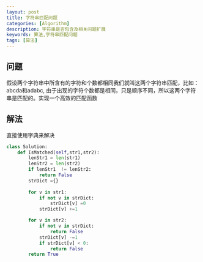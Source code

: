 ```yaml
---
layout: post
title: 字符串匹配问题
categories: [Algorithm]
description: 字符串是否包含及相关问题扩展
keywords: 算法,字符串匹配问题
tags: [算法]
---
```


## 问题
假设两个字符串中所含有的字符和个数都相同我们就叫这两个字符串匹配，比如：abcda和adabc, 由于出现的字符个数都是相同，只是顺序不同，所以这两个字符串是匹配的。实现一个高效的匹配函数

## 解法
直接使用字典来解决

```python
class Solution:
    def IsMatched(self,str1,str2):
        lenStr1 = len(str1)
        lenStr2 = len(str2)
        if lenStr1  != lenStr2:
            return False
        strDict ={}
        
        for v in str1:
            if not v in strDict:
                strDict[v] =0
            strDict[v] +=1

        for v in str2:
            if not v in strDict:
                return False
            strDict[v] -=1
            if strDict[v] < 0:
                return False
        return True
```


